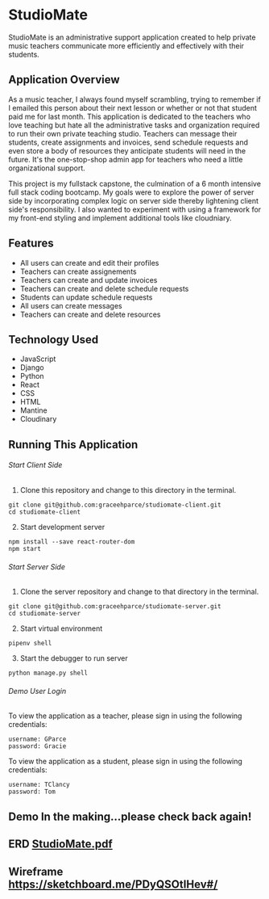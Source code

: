 # StudioMate

StudioMate is an administrative support application created to help private music teachers communicate more efficiently and effectively with their students.

## Application Overview 
As a music teacher, I always found myself scrambling, trying to remember if I emailed this person about their next lesson or whether or not that student paid me for last month. This application is dedicated to the teachers who love teaching but hate all the administrative tasks and organization required to run their own private teaching studio. Teachers can message their students, create assignments and invoices, send schedule requests and even store a body of resources they anticipate students will need in the future. It's the one-stop-shop admin app for teachers who need a little organizational support.

This project is my fullstack capstone, the culmination of a 6 month intensive full stack coding bootcamp. My goals were to explore the power of server side by incorporating complex logic on server side thereby lightening client side's responsibility. I also wanted to experiment with using a framework for my front-end styling and implement additional tools like cloudniary.

## Features 
- All users can create and edit their profiles 
- Teachers can create assignements 
- Teachers can create and update invoices 
- Teachers can create and delete schedule requests 
- Students can update schedule requests 
- All users can create messages 
- Teachers can create and delete resources

## Technology Used 
- JavaScript 
- Django 
- Python 
- React 
- CSS 
- HTML 
- Mantine
- Cloudinary

## Running This Application 
###### Start Client Side 
1. Clone this repository and change to this directory in the terminal. 
```
git clone git@github.com:graceehparce/studiomate-client.git 
cd studiomate-client
```
2. Start development server 
```
npm install --save react-router-dom 
npm start
```

###### Start Server Side 
1. Clone the server repository and change to that directory in the terminal. 
```
git clone git@github.com:graceehparce/studiomate-server.git 
cd studiomate-server
```
2. Start virtual environment 
```
pipenv shell
```
3. Start the debugger to run server 
```
python manage.py shell
```

###### Demo User Login 
To view the application as a teacher, please sign in using the following credentials:
```
username: GParce 
password: Gracie 
```

To view the application as a student, please sign in using the following credentials:
```
username: TClancy 
password: Tom
```

## Demo In the making...please check back again!

## ERD [StudioMate.pdf](https://github.com/graceehparce/studiomate-client/files/10367061/StudioMate.pdf)

## Wireframe https://sketchboard.me/PDyQSOtIHev#/
